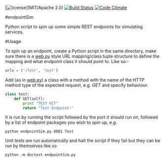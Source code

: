  [![license](https://img.shields.io/github/license/mashape/apistatus.svg?maxAge=2592000)](MIT/Apache 2.0) 
 [![Build Status](https://travis-ci.org/rossdrew/endpointSim.py.svg?branch=master)](https://travis-ci.org/rossdrew/endpointSim.py) 
 [![Code Climate](https://codeclimate.com/github/rossdrew/endpointSim.py/badges/gpa.svg)](https://codeclimate.com/github/rossdrew/endpointSim.py)

#endpointSim

Python script to spin up some simple REST endpoints for simulating services. 

#Usage

To spin up an endpoint, create a Python script in the same directory, make sure there is a [web.py](http://webpy.org/) style URL mapping/class tuple structure to define the mapping and what endpoint class it should point to. Like so:-

```python
urls = ('/Test', 'test')
```

Add (as in [web.py](http://webpy.org/)) a class with a method with the name of the HTTP method type of the expected request, e.g. _GET_ and specify behaviour.

```python
class test:        
    def GET(self):
    	print "TEST HIT"
        return "Test Endpoint!"
```

It is run by running the script followed by the port it should run on, followed by a list of endpoint packages you wish to spin up, e.g.

```
python endpointSim.py 8081 Test
```

Unit tests are run automatically and halt the script if they fail but they can be run by themselves like so

```
python -m doctest endpointSim.py
```

